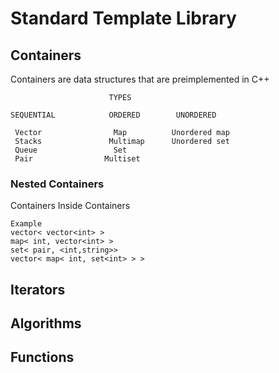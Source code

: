 # Standard Template Library
## Containers
Containers are data structures that are preimplemented in C++
```
                      TYPES

SEQUENTIAL            ORDERED        UNORDERED

 Vector                Map          Unordered map
 Stacks               Multimap      Unordered set
 Queue                 Set
 Pair                Multiset

```
### Nested Containers
Containers Inside Containers
```
Example
vector< vector<int> >
map< int, vector<int> >
set< pair, <int,string>>
vector< map< int, set<int> > >
```

## Iterators
## Algorithms
## Functions
